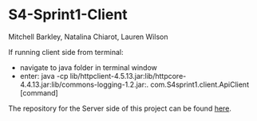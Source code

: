 # S4-Sprint1-Client
Mitchell Barkley, Natalina Chiarot, Lauren Wilson

If running client side from terminal:
* navigate to java folder in terminal window
* enter: java -cp lib/httpclient-4.5.13.jar:lib/httpcore-4.4.13.jar:lib/commons-logging-1.2.jar:. com.S4sprint1.client.ApiClient [command]

The repository for the Server side of this project can be found [here](https://github.com/natchiarot/S4-Sprint1-Server/).
